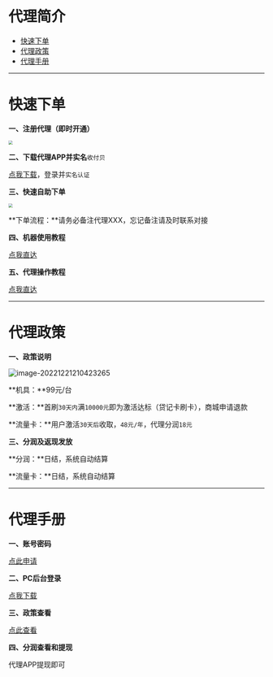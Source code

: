 # 代理简介

- [快速下单](#快速下单)
- [代理政策](#代理政策)
- [代理手册](#代理手册)



---

# 快速下单

**一、注册代理（即时开通）**

[<img src="https://cos.zjkmkj.com/media/2024/08/20/7bdb01ebadb220f8776cf22057ea8857-2.webp" style="zoom:50%;" />](https://h5.leshuazf.com/wap/sfb-invite-h5/#/home?agentId=5826937&agentName=%E6%B5%99%E6%B1%9F%E5%8D%A1%E7%9B%9F%E7%BD%91%E7%BB%9C%E7%A7%91%E6%8A%80%E6%9C%89%E9%99%90%E5%85%AC%E5%8F%B8&code=44806)

**二、下载代理APP并实名**`收付贝`

[点我下载](https://ams.leshuazf.com/download/shoufubei249g.html)，登录并`实名认证`

**三、快速自助下单**

[<img src="https://cos.zjkmkj.com/media/2024/08/20/5fd84d12719866e80992f75efc7b8ebb-2.webp" style="zoom:50%;" />](http://kmshop.zjkmkj.com/pages/goods_details/index?id=38)

**下单流程：**请务必备注代理XXX，忘记备注请及时联系对接

**四、机器使用教程**

[点我直达](tool/lssfb.md)

**五、代理操作教程**

[点我直达](#代理手册)

------

# 代理政策

**一、政策说明**

![image-20221221210423265](https://cos.zjkmkj.com/media/2024/08/20/96691564357713db694eee7344c47376-2.webp)

**机具：**99元/台

**激活：**首刷`30天内`满`10000元`即为激活达标（贷记卡刷卡），商城申请退款

**流量卡：**用户激活`30天后`收取，`48元/年`，代理分润`18元`

**三、分润及返现发放**

**分润：**日结，系统自动结算

**流量卡：**日结，系统自动结算

------

# 代理手册

**一、账号密码**

[点此申请](https://h5.leshuazf.com/wap/sfb-invite-h5/#/home?agentId=5826937&agentName=%E6%B5%99%E6%B1%9F%E5%8D%A1%E7%9B%9F%E7%BD%91%E7%BB%9C%E7%A7%91%E6%8A%80%E6%9C%89%E9%99%90%E5%85%AC%E5%8F%B8&code=44806)

**二、PC后台登录**

[点我下载](https://sfb.leshuazf.com/agent/#/login)

**三、政策查看**

[点此查看](#代理政策)

**四、分润查看和提现**

代理APP提现即可
